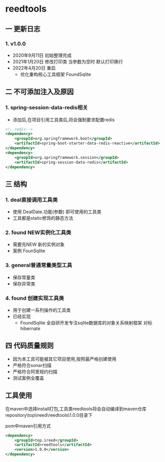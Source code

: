 # reedtools

## 一 更新日志

### 1. v1.0.0

- 2020年9月11日 初始整理完成
- 2021年1月20日 修改打印类
  当参数为空时 默认打印换行
- 2022年4月20日 重启
  - 优化重构核心工具框架 FoundSqlite

## 二 不可添加注入及原因

### 1. spring-session-data-redis相关

- 添加后,在项目引用工具类后,将会强制要求配置redis

```xml
<!--redis-->
<dependency>
	<groupId>org.springframework.boot</groupId>
	<artifactId>spring-boot-starter-data-redis-reactive</artifactId>
</dependency>
<dependency>
	<groupId>org.springframework.session</groupId>
	<artifactId>spring-session-data-redis</artifactId>
</dependency>
```

## 三 结构

### 1. deal直接调用工具类

- 使用 DealDate.功能(参数) 即可使用的工具类
- 工具都是static修饰的静态方法

### 2. found NEW实例化工具类

- 需要先NEW 新的实例对象
- 案例 FounSqlite

### 3. general普通常量类型工具

- 保存常量类
- 保存异常类

### 4. found 创建实现工具类
- 用于创建一系列操作的工具类
- 已经实现
    - FoundSqlite 全自研开发专注sqlite数据库的对象关系映射框架 对标hibernate

## 四 代码质量规则

- 因为本工具可能被其它项目使用,按照最严格创建使用
- 严格符合sonar扫描
- 严格符合阿里规约扫描
- 测试案例全覆盖

## 工具使用
在maven中选择install打包,工具类reedtools将会自动编译到maven仓库repository\top\ireed\reedtools\1.0.0目录下

pom中maven引用方式
```xml
<dependency>
    <groupId>top.ireed</groupId>
    <artifactId>reedtools</artifactId>
    <version>1.0.0</version>
</dependency>
```